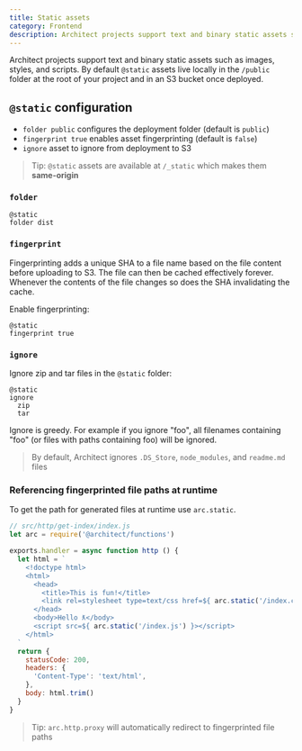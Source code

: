 ```yaml
---
title: Static assets
category: Frontend
description: Architect projects support text and binary static assets such as images, styles, and scripts.
---
```


Architect projects support text and binary static assets such as images, styles, and scripts. By default `@static` assets live locally in the `/public` folder at the root of your project and in an S3 bucket once deployed.

## `@static` configuration

- `folder public` configures the deployment folder (default is `public`)
- `fingerprint true` enables asset fingerprinting (default is `false`)
- `ignore` asset to ignore from deployment to S3

> Tip: `@static` assets are available at `/_static` which makes them **same-origin**

### `folder`

```arc
@static
folder dist
```

### `fingerprint`

Fingerprinting adds a unique SHA to a file name based on the file content before uploading to S3. The file can then be cached effectively forever. Whenever the contents of the file changes so does the SHA invalidating the cache.

Enable fingerprinting:

```arc
@static
fingerprint true
```

### `ignore`

Ignore zip and tar files in the `@static` folder:

```arc
@static
ignore
  zip
  tar
```

Ignore is greedy. For example if you ignore "foo", all filenames containing "foo" (or files with paths containing foo) will be ignored.

> By default, Architect ignores `.DS_Store`, `node_modules`, and `readme.md` files

### Referencing fingerprinted file paths at runtime

To get the path for generated files at runtime use `arc.static`.

```javascript
// src/http/get-index/index.js
let arc = require('@architect/functions')

exports.handler = async function http () {
  let html = `
    <!doctype html>
    <html>
      <head>
        <title>This is fun!</title>
        <link rel=stylesheet type=text/css href=${ arc.static('/index.css') }>
      </head>
      <body>Hello ƛ</body>
      <script src=${ arc.static('/index.js') }></script>
    </html>
  `
  return {
    statusCode: 200,
    headers: {
      'Content-Type': 'text/html',
    },
    body: html.trim()
  }
}
```

> Tip: `arc.http.proxy` will automatically redirect to fingerprinted file paths

